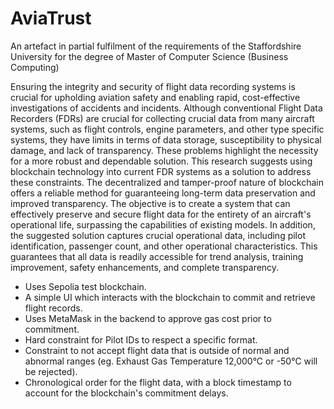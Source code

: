 # AviaTrust
An artefact in partial fulfilment of the requirements of the Staffordshire University for the degree of Master of Computer Science (Business Computing)

Ensuring the integrity and security of flight data recording systems is crucial for upholding aviation safety and enabling rapid, cost-effective investigations of accidents and incidents. Although conventional Flight Data Recorders (FDRs) are crucial for collecting crucial data from many aircraft systems, such as flight controls, engine parameters, and other type specific systems, they have limits in terms of data storage, susceptibility to physical damage, and lack of transparency. These problems highlight the necessity for a more robust and dependable solution. This research suggests using blockchain technology into current FDR systems as a solution to address these constraints. The decentralized and tamper-proof nature of blockchain offers a reliable method for guaranteeing long-term data preservation and improved transparency. The objective is to create a system that can effectively preserve and secure flight data for the entirety of an aircraft's operational life, surpassing the capabilities of existing models. In addition, the suggested solution captures crucial operational data, including pilot identification, passenger count, and other operational characteristics. This guarantees that all data is readily accessible for trend analysis, training improvement, safety enhancements, and complete transparency.


- Uses Sepolia test blockchain.
- A simple UI which interacts with the blockchain to commit and retrieve flight records.
- Uses MetaMask in the backend to approve gas cost prior to commitment.
- Hard constraint for Pilot IDs to respect a specific format.
- Constraint to not accept flight data that is outside of normal and abnormal ranges (eg. Exhaust Gas Temperature 12,000°C or -50°C will be rejected).
- Chronological order for the flight data, with a block timestamp to account for the blockchain's commitment delays.
